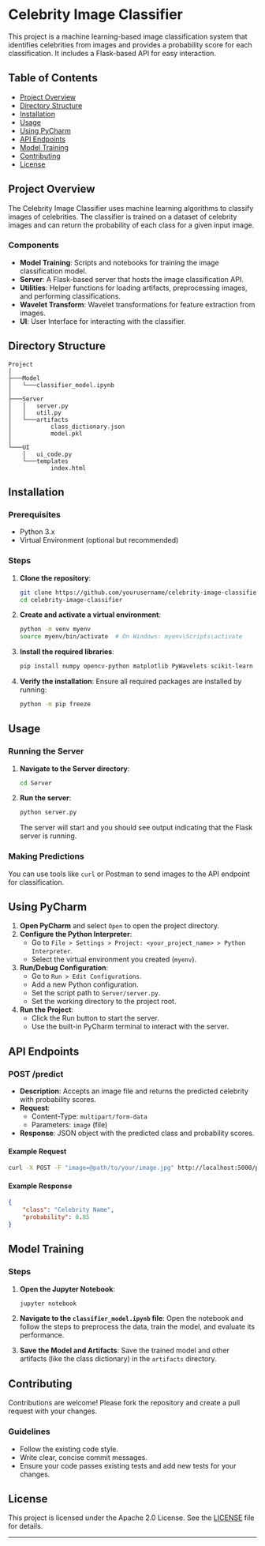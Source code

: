 # Celebrity Image Classifier

This project is a machine learning-based image classification system that identifies celebrities from images and provides a probability score for each classification. It includes a Flask-based API for easy interaction.

## Table of Contents

- [Project Overview](#project-overview)
- [Directory Structure](#directory-structure)
- [Installation](#installation)
- [Usage](#usage)
- [Using PyCharm](#using-pycharm)
- [API Endpoints](#api-endpoints)
- [Model Training](#model-training)
- [Contributing](#contributing)
- [License](#license)

## Project Overview

The Celebrity Image Classifier uses machine learning algorithms to classify images of celebrities. The classifier is trained on a dataset of celebrity images and can return the probability of each class for a given input image.

### Components

- **Model Training**: Scripts and notebooks for training the image classification model.
- **Server**: A Flask-based server that hosts the image classification API.
- **Utilities**: Helper functions for loading artifacts, preprocessing images, and performing classifications.
- **Wavelet Transform**: Wavelet transformations for feature extraction from images.
- **UI**: User Interface for interacting with the classifier.

## Directory Structure

```
Project
│
├───Model
│   └───classifier_model.ipynb
│
├───Server
│   │   server.py
│   │   util.py
│   └───artifacts
│           class_dictionary.json
│           model.pkl
│
└───UI
    │   ui_code.py
    └───templates
            index.html
```

## Installation

### Prerequisites

- Python 3.x
- Virtual Environment (optional but recommended)

### Steps

1. **Clone the repository**:
   ```bash
   git clone https://github.com/yourusername/celebrity-image-classifier.git
   cd celebrity-image-classifier
   ```

2. **Create and activate a virtual environment**:
   ```bash
   python -m venv myenv
   source myenv/bin/activate  # On Windows: myenv\Scripts\activate
   ```

3. **Install the required libraries**:
   ```bash
   pip install numpy opencv-python matplotlib PyWavelets scikit-learn pandas seaborn joblib flask
   ```

4. **Verify the installation**:
   Ensure all required packages are installed by running:
   ```bash
   python -m pip freeze
   ```

## Usage

### Running the Server

1. **Navigate to the Server directory**:
   ```bash
   cd Server
   ```

2. **Run the server**:
   ```bash
   python server.py
   ```

   The server will start and you should see output indicating that the Flask server is running.

### Making Predictions

You can use tools like `curl` or Postman to send images to the API endpoint for classification.

## Using PyCharm

1. **Open PyCharm** and select `Open` to open the project directory.
2. **Configure the Python Interpreter**:
   - Go to `File > Settings > Project: <your_project_name> > Python Interpreter`.
   - Select the virtual environment you created (`myenv`).
3. **Run/Debug Configuration**:
   - Go to `Run > Edit Configurations`.
   - Add a new Python configuration.
   - Set the script path to `Server/server.py`.
   - Set the working directory to the project root.
4. **Run the Project**:
   - Click the Run button to start the server.
   - Use the built-in PyCharm terminal to interact with the server.

## API Endpoints

### POST /predict

- **Description**: Accepts an image file and returns the predicted celebrity with probability scores.
- **Request**:
  - Content-Type: `multipart/form-data`
  - Parameters: `image` (file)
- **Response**: JSON object with the predicted class and probability scores.

#### Example Request

```bash
curl -X POST -F "image=@path/to/your/image.jpg" http://localhost:5000/predict
```

#### Example Response

```json
{
    "class": "Celebrity Name",
    "probability": 0.85
}
```

## Model Training

### Steps

1. **Open the Jupyter Notebook**:
   ```bash
   jupyter notebook
   ```

2. **Navigate to the `classifier_model.ipynb` file**:
   Open the notebook and follow the steps to preprocess the data, train the model, and evaluate its performance.

3. **Save the Model and Artifacts**:
   Save the trained model and other artifacts (like the class dictionary) in the `artifacts` directory.

## Contributing

Contributions are welcome! Please fork the repository and create a pull request with your changes.

### Guidelines

- Follow the existing code style.
- Write clear, concise commit messages.
- Ensure your code passes existing tests and add new tests for your changes.

## License

This project is licensed under the Apache 2.0 License. See the [LICENSE](LICENSE) file for details.

---
